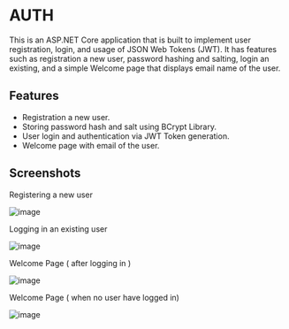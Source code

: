# AUTH

This is an ASP.NET Core application that is built to implement user registration, login, and usage of JSON Web Tokens (JWT). It has features such as registration a new user, password hashing and salting, login an existing, and a simple Welcome page that displays email name of the user.

## Features

- Registration a new user.
- Storing password hash and salt using BCrypt Library.
- User login and authentication via JWT Token generation.
- Welcome page with email of the user.

## Screenshots

Registering a new user

![image](https://github.com/gargisawaria/AUTH/assets/96246464/86f22502-0ace-441b-bc25-0a3b2790d6cc)

Logging in an existing user

![image](https://github.com/gargisawaria/AUTH/assets/96246464/2994974a-e305-4708-816e-809399d36d40)

Welcome Page ( after logging in )

![image](https://github.com/gargisawaria/AUTH/assets/96246464/9ebacbe6-c12d-41bb-9c61-29ec365338aa)

Welcome Page ( when no user have logged in) 

![image](https://github.com/gargisawaria/AUTH/assets/96246464/7d93b029-68aa-4ccc-a91f-b73e6d5e24d9)



